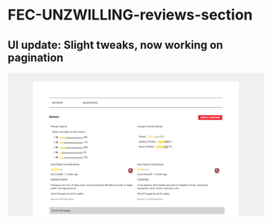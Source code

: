 # FEC-UNZWILLING-reviews-section

## UI update: Slight tweaks, now working on pagination
<img src='design-and-docs/progress5.png'>

<!-- ## File Structure (updated)
<img src='design-and-docs/files.png'>

## Component names (updated)
<img src='design-and-docs/organization.png'> -->

